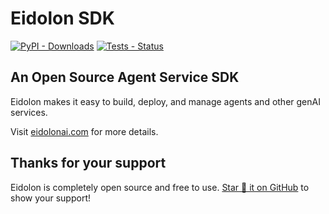 # Eidolon SDK

[![PyPI - Downloads](https://img.shields.io/pypi/dm/eidolon-ai-sdk)](https://pypistats.org/packages/eidolon-ai-sdk)
[![Tests - Status](https://img.shields.io/github/actions/workflow/status/eidolon-ai/eidolon/test_python.yml?style=flat&label=test)](https://github.com/eidolon-ai/eidolon/actions/workflows/test_python.yml?query=branch%3Amain)

## An Open Source Agent Service SDK


Eidolon makes it easy to build, deploy, and manage agents and other genAI services.

Visit [eidolonai.com](https://www.eidolonai.com/) for more details.

## Thanks for your support

Eidolon is completely open source and free to use. [Star 🌟 it on GitHub](https://github.com/eidolon-ai/eidolon) to show your support!
